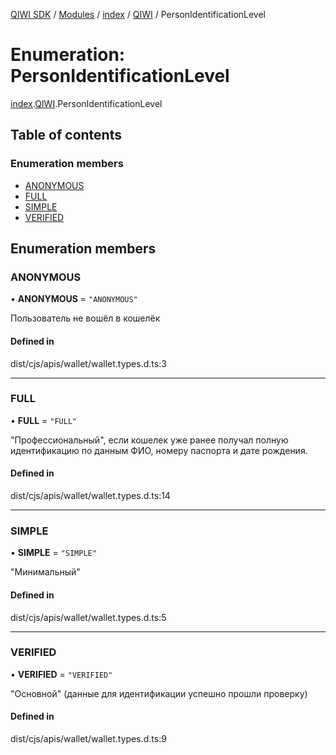 [QIWI SDK](../README.md) / [Modules](../modules.md) / [index](../modules/index.md) / [QIWI](../modules/index.QIWI.md) / PersonIdentificationLevel

# Enumeration: PersonIdentificationLevel

[index](../modules/index.md).[QIWI](../modules/index.QIWI.md).PersonIdentificationLevel

## Table of contents

### Enumeration members

- [ANONYMOUS](index.QIWI.PersonIdentificationLevel.md#anonymous)
- [FULL](index.QIWI.PersonIdentificationLevel.md#full)
- [SIMPLE](index.QIWI.PersonIdentificationLevel.md#simple)
- [VERIFIED](index.QIWI.PersonIdentificationLevel.md#verified)

## Enumeration members

### ANONYMOUS

• **ANONYMOUS** = `"ANONYMOUS"`

Пользователь не вошёл в кошелёк

#### Defined in

dist/cjs/apis/wallet/wallet.types.d.ts:3

___

### FULL

• **FULL** = `"FULL"`

"Профессиональный", если кошелек уже ранее получал полную
идентификацию по данным ФИО, номеру паспорта и дате рождения.

#### Defined in

dist/cjs/apis/wallet/wallet.types.d.ts:14

___

### SIMPLE

• **SIMPLE** = `"SIMPLE"`

"Минимальный"

#### Defined in

dist/cjs/apis/wallet/wallet.types.d.ts:5

___

### VERIFIED

• **VERIFIED** = `"VERIFIED"`

"Основной" (данные для идентификации успешно прошли проверку)

#### Defined in

dist/cjs/apis/wallet/wallet.types.d.ts:9
